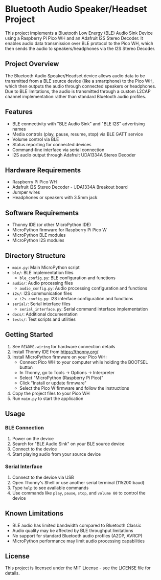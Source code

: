 # Bluetooth Audio Speaker/Headset Project

This project implements a Bluetooth Low Energy (BLE) Audio Sink Device using a Raspberry Pi Pico WH and an Adafruit I2S Stereo Decoder. It enables audio data transmission over BLE protocol to the Pico WH, which then sends the audio to speakers/headphones via the I2S Stereo Decoder.

## Project Overview

The Bluetooth Audio Speaker/Headset device allows audio data to be transmitted from a BLE source device (like a smartphone) to the Pico WH, which then outputs the audio through connected speakers or headphones. Due to BLE limitations, the audio is transmitted through a custom L2CAP channel implementation rather than standard Bluetooth audio profiles.

## Features

- BLE connectivity with "BLE Audio Sink" and "BLE I2S" advertising names
- Media controls (play, pause, resume, stop) via BLE GATT service
- Volume control via BLE
- Status reporting for connected devices
- Command-line interface via serial connection
- I2S audio output through Adafruit UDA1334A Stereo Decoder

## Hardware Requirements

- Raspberry Pi Pico WH
- Adafruit I2S Stereo Decoder - UDA1334A Breakout board
- Jumper wires
- Headphones or speakers with 3.5mm jack

## Software Requirements

- Thonny IDE (or other MicroPython IDE)
- MicroPython firmware for Raspberry Pi Pico W
- MicroPython BLE modules
- MicroPython I2S modules

## Directory Structure

- `main.py`: Main MicroPython script
- `ble/`: BLE implementation files
  - `ble_config.py`: BLE configuration and functions
- `audio/`: Audio processing files
  - `audio_config.py`: Audio processing configuration and functions
- `i2s/`: I2S communication files
  - `i2s_config.py`: I2S interface configuration and functions
- `serial/`: Serial interface files
  - `serial_interface.py`: Serial command interface implementation
- `docs/`: Additional documentation
- `tests/`: Test scripts and utilities

## Getting Started

1. See `README.wiring` for hardware connection details
2. Install Thonny IDE from https://thonny.org/
3. Install MicroPython firmware on your Pico WH:
   - Connect Pico WH to your computer while holding the BOOTSEL button
   - In Thonny, go to Tools → Options → Interpreter
   - Select "MicroPython (Raspberry Pi Pico)"
   - Click "Install or update firmware"
   - Select the Pico W firmware and follow the instructions
4. Copy the project files to your Pico WH
5. Run `main.py` to start the application

## Usage

### BLE Connection
1. Power on the device
2. Search for "BLE Audio Sink" on your BLE source device
3. Connect to the device
4. Start playing audio from your source device

### Serial Interface
1. Connect to the device via USB
2. Open Thonny's Shell or use another serial terminal (115200 baud)
3. Type `help` to see available commands
4. Use commands like `play`, `pause`, `stop`, and `volume 80` to control the device

## Known Limitations

- BLE audio has limited bandwidth compared to Bluetooth Classic
- Audio quality may be affected by BLE throughput limitations
- No support for standard Bluetooth audio profiles (A2DP, AVRCP)
- MicroPython performance may limit audio processing capabilities

## License

This project is licensed under the MIT License - see the LICENSE file for details. 